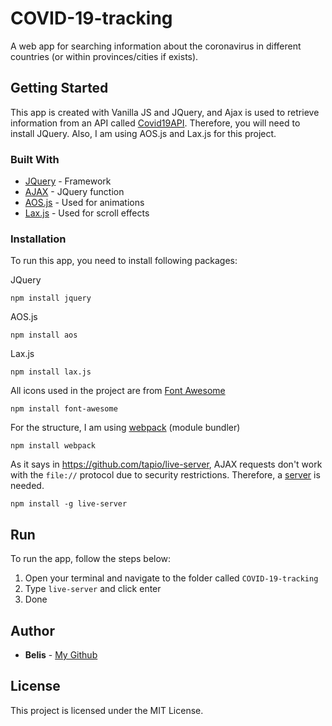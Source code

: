 # COVID-19-tracking

A web app for searching information about the coronavirus in different countries (or within provinces/cities if exists).

## Getting Started

This app is created with Vanilla JS and JQuery, and Ajax is used to retrieve information from an API called [Covid19API](https://covid19api.com/). Therefore, you will need to install JQuery. Also, I am using AOS.js and Lax.js for this project.

### Built With

* [JQuery](https://jquery.com/) - Framework
* [AJAX](https://api.jquery.com/jquery.ajax/) - JQuery function
* [AOS.js](https://michalsnik.github.io/aos/) - Used for animations
* [Lax.js](https://alexfox.dev/lax.js/) - Used for scroll effects

### Installation

To run this app, you need to install following packages:

JQuery

```
npm install jquery
```

AOS.js

```
npm install aos
```

Lax.js

```
npm install lax.js
```

All icons used in the project are from [Font Awesome](https://fontawesome.com/)

```
npm install font-awesome
```

For the structure, I am using [webpack](https://webpack.js.org/) (module bundler)

```
npm install webpack
```

As it says in https://github.com/tapio/live-server, AJAX requests don't work with the ```file://``` protocol due to security restrictions. Therefore, a [server](https://github.com/tapio/live-server) is needed. 

```
npm install -g live-server
```

## Run

To run the app, follow the steps below:

1. Open your terminal and navigate to the folder called ```COVID-19-tracking```
2. Type ```live-server``` and click enter
3. Done

## Author

* **Belis** - [My Github](https://github.com/belismau)

## License

This project is licensed under the MIT License.
